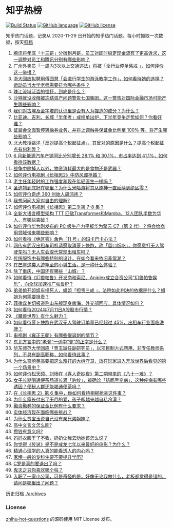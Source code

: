 # 知乎热榜
[![Build Status](https://github.com/ToWeLong/zhihu-hot-questions/workflows/CI/badge.svg)](https://github.com/ToWeLong/zhihu-hot-questions/actions)
[![GitHub language](https://img.shields.io/badge/language-golang-orange.svg)](https://golang.org/)
[![GitHub license](https://img.shields.io/github/license/ToWeLong/zhihu-hot-questions)](https://github.com/ToWeLong/zhihu-hot-questions/blob/main/LICENSE)

知乎热门话题，记录从 2020-11-29 日开始的知乎热门话题。每小时抓取一次数据，按天[归档](./archives)

<!-- BEGIN -->

1. [腾讯将年底「十三薪」分摊到月薪，员工对即时稳定现金流有了更高诉求，这一调整对员工和腾讯分别有哪些影响？](https://www.zhihu.com/question/661235258)
1. [广州外卖员「一周内3次以上交通违法」将被「全行业停单惩戒 」，如何评价这一举措？](https://www.zhihu.com/question/661120689)
1. [浙大回应拟聘用傅园慧「会进行学生的游泳教学工作」，如何看待她的选择？运动员当大学老师需要符合哪些条件？](https://www.zhihu.com/question/661183854)
1. [珠江流域泛滥的怪虾，到底是什么？](https://www.zhihu.com/question/660836709)
1. [沙特就没收俄被冻结资产问题警告七国集团，这一警告对国际金融市场可能产生哪些影响？](https://www.zhihu.com/question/661240205)
1. [我们对古埃及金字塔的认识里是否有人为捏造的成分？为什么？](https://www.zhihu.com/question/57624207)
1. [比亚迪、吉利、长城「半年考」成绩单出炉，下半年竞争走势如何？你看好谁？](https://www.zhihu.com/question/661155785)
1. [证监会全面暂停转融券业务，并将上调融券保证金比例至 100% 等，将产生哪些影响？](https://www.zhihu.com/question/661263421)
1. [北大教授姚洋「反对提高个税起征点」，其反对的原因是什么？提高个税起征点有何利弊？](https://www.zhihu.com/question/661233487)
1. [6 月新能源汽车产销同比分别增长 28.1% 和 30.1%，市占率达到 41.1%，如何看待该数据？](https://www.zhihu.com/question/661232965)
1. [战争中除掉人以外，物资消耗最大的是食物还是武器？](https://www.zhihu.com/question/657526113)
1. [如何评价电视剧《长相思2》中防风邶抢婚？](https://www.zhihu.com/question/661208704)
1. [老主任年轻时的工作强度和现在年轻医生一样吗？](https://www.zhihu.com/question/660572041)
1. [圣遗物到底好在哪里？为什么米哈游将其从原神一直延续到绝区零？](https://www.zhihu.com/question/661278980)
1. [如何评价奇虎 360 创始人周鸿祎？](https://www.zhihu.com/question/19553856)
1. [我想问问大家对自由的理解?](https://www.zhihu.com/question/660923893)
1. [如何评价电视剧《长相思》第二季第 7-8 集？](https://www.zhihu.com/question/661250356)
1. [全新大语言模型架构 TTT 匹敌Transformer和Mamba，12人团队半数为华人，有哪些突破？](https://www.zhihu.com/question/661229789)
1. [如何评价华为刚发布的 PC 级生产力平板华为擎云 C7（第 2 代）？将会给商用领域带来哪些影响？](https://www.zhihu.com/question/661237981)
1. [如何看待《绝区零》角色「11 号」的玛卡巴卡心法？](https://www.zhihu.com/question/661118303)
1. [网传有武汉出租车司机请愿取消萝卜快跑，称「留口饭吃」，你愿意打无人驾驶车吗？无人车会取代常规出租车吗？](https://www.zhihu.com/question/661173112)
1. [传统服饰中有哪些特别的设计，在如今看来依旧非常潮？](https://www.zhihu.com/question/661141249)
1. [在芒崖这类人迹罕至的小城生活，是一种什么体验？](https://www.zhihu.com/question/660620564)
1. [除了重庆，中国还有哪些「山城」？](https://www.zhihu.com/question/660620528)
1. [如何看待《幻兽帕鲁》开发商和索尼、Aniplex成立合资公司“幻兽帕鲁娱乐”，向全球加速推广帕鲁IP？](https://www.zhihu.com/question/661239188)
1. [弟弟偷开姐姐车撞死人，姐姐「担责三成 」，法院如此判决的依据是什么？姐姐为何需要担责？](https://www.zhihu.com/question/661068086)
1. [菲律宾关切报道称山东舰现身南海，外交部回应，具体情况如何？](https://www.zhihu.com/question/661236221)
1. [如何看待2024年7月11日A股股市行情？](https://www.zhihu.com/question/661213189)
1. [《魔兽世界》有什么魅力？](https://www.zhihu.com/question/634792936)
1. [如何看待萝卜快跑在武汉无人驾驶订单量已经超过 45%，出租车行业面临洗牌？](https://www.zhihu.com/question/661130346)
1. [电视剧《雍正王朝》有哪些很讽刺的情节？](https://www.zhihu.com/question/409388734)
1. [东北方言中的“老登”一词中“登”的正字是什么？](https://www.zhihu.com/question/647336457)
1. [华东师范大学回应「贾玉璇任副研究员」，以项目制方式聘用，非专任教师系列，不具有副高职称，如何看待此事？](https://www.zhihu.com/question/661133549)
1. [为什么宫崎英高要把这么难打的大树守卫，放在玩家进入开放世界后看见的第一个场景中？](https://www.zhihu.com/question/660458255)
1. [如何评价松天硕、刘旸在《喜人奇妙夜》第二期带来的《八十一难》？](https://www.zhihu.com/question/661070141)
1. [女子长期喝通便茶肠道长满「豹纹」，被确诊「结肠黑变病」，这种疾病有哪些诱因？便秘人群还能喝通便茶吗？](https://www.zhihu.com/question/661082665)
1. [在《长相思 2》第 6 集中，你如何看待相柳抢亲这件事？](https://www.zhihu.com/question/661176385)
1. [为什么家长付出了无尽的爱，孩子却越来越自私冷漠？](https://www.zhihu.com/question/655918779)
1. [融资融券的保证金比例有什么要求？](https://www.zhihu.com/question/523294971)
1. [实体经济现在面临哪些挑战？](https://www.zhihu.com/question/660127663)
1. [为什么贾宝玉说自己没有亲兄弟姐妹？](https://www.zhihu.com/question/660708399)
1. [高中文言文怎么刷?](https://www.zhihu.com/question/660880492)
1. [攒钱有意义吗?](https://www.zhihu.com/question/660955535)
1. [妈妈衣服干了不收，奶奶让我去劝她该怎么说？](https://www.zhihu.com/question/660603039)
1. [你觉得《传说》是不是成龙七年以来最好的电影？为什么？](https://www.zhihu.com/question/661233233)
1. [精通心理学的人真的能看透人的内心吗？](https://www.zhihu.com/question/661050054)
1. [家境一般的专科生要不要提升学历?](https://www.zhihu.com/question/661168581)
1. [C罗是真的要退出了吗？](https://www.zhihu.com/question/660924672)
1. [鬼灭之刃你喜欢哪个柱？](https://www.zhihu.com/question/659025283)
1. [入职了一家小公司，可是奇怪的是，好像无论我做什么，老板都觉得是错的，请问是哪里出了问题？](https://www.zhihu.com/question/661029840)

<!-- END -->

历史归档 [./archives](./archives)


### License
[zhihu-hot-questions](https://github.com/towelong/zhihu-hot-questions) 的源码使用 MIT License 发布。